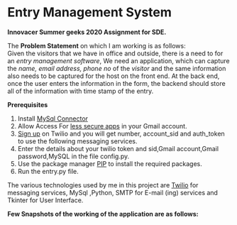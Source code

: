 # Entry Management System

**Innovacer Summer geeks 2020 Assignment for SDE.**
 
 The **Problem Statement** on which I am working is as follows:  
Given the visitors that we have in office and outside, there is a need to for an *entry management software*, We need an application, which can capture the *name, email address, phone no* of the *visitor* and the same information also needs to be captured for the host on the front end. At the back end, once the user enters the information in the form, the backend should store all of the information with time stamp of the entry.
 
 **Prerequisites**
  1) Install [MySql Connector]( https://dev.mysql.com/downloads/connector/python/)
2) Allow Access For [less secure apps](https://myaccount.google.com/lesssecureapps) in your Gmail account.
3) [Sign up](https://www.twilio.com/try-twilio) on Twilio and you will get number, account_sid and auth_token to use the following messaging services.
4) Enter the details about your twilio token and sid,Gmail account,Gmail password,MySQL in the file config.py.
5) Use the package manager [PIP](https://pip.pypa.io/en/stable/) to install the required packages.
6) Run the entry.py file.

The various technologies used by me in this project are [Twilio](https://www.twilio.com/) for messaging services, MySql ,Python, SMTP for E-mail (ing) services and Tkinter for User Interface.


**Few Snapshots of the working of the application are as follows:**
